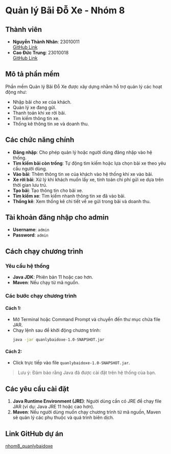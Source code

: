 
# Quản lý Bãi Đỗ Xe - Nhóm 8

## Thành viên
- **Nguyễn Thành Nhân**: 23010011  
    [GitHub Link](https://github.com/nhan23ejwaf)
- **Cao Đức Trung**: 23010018  
    [GitHub Link](https://github.com/namnguyenit)

## Mô tả phần mềm
Phần mềm Quản lý Bãi Đỗ Xe được xây dựng nhằm hỗ trợ quản lý các hoạt động như:
- Nhập bãi cho xe của khách.
- Quản lý xe đang gửi.
- Thanh toán khi xe rời bãi.
- Tìm kiếm thông tin xe.
- Thống kê thông tin xe và doanh thu.

## Các chức năng chính
- **Đăng nhập**: Cho phép quản lý hoặc người dùng đăng nhập vào hệ thống.
- **Tìm kiếm bãi còn trống**: Tự động tìm kiếm hoặc lựa chọn bãi xe theo yêu cầu người dùng.
- **Vào bãi**: Thêm thông tin xe của khách vào hệ thống khi xe vào bãi.
- **Xe rời bãi**: Xử lý khi khách muốn lấy xe, tính toán chi phí gửi xe dựa trên thời gian lưu trú.
- **Tạo bãi**: Tạo thông tin cho bãi xe.
- **Tìm kiếm xe**: Tìm kiếm nhanh thông tin xe đã vào bãi.
- **Thống kê**: Xem thống kê chi tiết về xe gửi trong bãi và doanh thu.

## Tài khoản đăng nhập cho admin
- **Username**: `admin`
- **Password**: `admin`

## Cách chạy chương trình

### Yêu cầu hệ thống
- **Java JDK**: Phiên bản 11 hoặc cao hơn.
- **Maven**: Nếu chạy từ mã nguồn.

### Các bước chạy chương trình

#### Cách 1:
- Mở Terminal hoặc Command Prompt và chuyển đến thư mục chứa file JAR.
- Chạy lệnh sau để khởi động chương trình:
    ```bash
    java -jar quanlybaidoxe-1.0-SNAPSHOT.jar
    ```

#### Cách 2:
- Click trực tiếp vào file `quanlybaidoxe-1.0-SNAPSHOT.jar`.

> Lưu ý: Đảm bảo rằng Java đã được cài đặt trên hệ thống của bạn.

## Các yêu cầu cài đặt
1. **Java Runtime Environment (JRE)**: Người dùng cần có JRE để chạy file JAR (ví dụ: Java JRE 11 hoặc cao hơn).
2. **Maven**: Nếu người dùng muốn chạy chương trình từ mã nguồn, Maven sẽ quản lý các phụ thuộc và quá trình biên dịch.

## Link GitHub dự án
[nhom8_quanlybaidoxe](https://github.com/nhan23ejwaf/nhom8_quanlybaidoxe)

